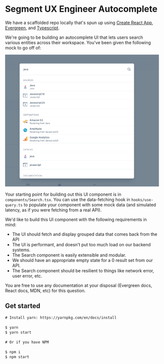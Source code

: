 # Segment UX Engineer Autocomplete

We have a scaffolded repo locally that's spun up using [Create React App](https://reactjs.org/docs/create-a-new-react-app.html), [Evergreen](https://evergreen.segment.com/), and [Typescript](https://www.typescriptlang.org/).

We're going to be building an autocomplete UI that lets users search various entities across their workspace. You've been given the following mock to go off of:

![omnisearch](public/Omnisearch.png)

Your starting point for building out this UI component is in `components/Search.tsx`. You can use the data-fetching hook in `hooks/use-query.ts` to populate your component with some mock data (and simulated latency, as if you were fetching from a real API).

We'd like to build this UI component with the following requirements in mind:

- The UI should fetch and display grouped data that comes back from the API
- The UI is performant, and doesn't put too much load on our backend systems.
- The Search component is easily extensible and modular.
- We should have an appropriate empty state for a 0 result set from our API.
- The Search component should be resilient to things like network error, user error, etc.

You are free to use any documentation at your disposal (Evergreen docs, React docs, MDN, etc) for this question.

## Get started

```
# Install yarn: https://yarnpkg.com/en/docs/install

$ yarn
$ yarn start

# Or if you have NPM

$ npm i
$ npm start
```
